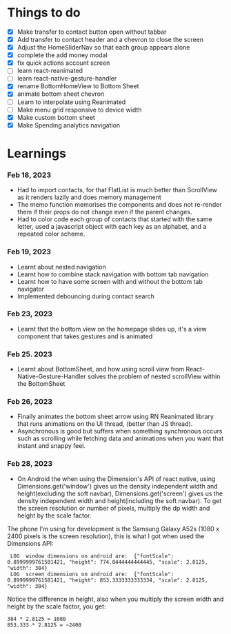 # Things to do

- [x] Make transfer to contact button open without tabbar
- [x] Add transfer to contact header and a chevron to close the screen
- [x] Adjust the HomeSliderNav so that each group appears alone
- [x] complete the add money modal
- [x] fix quick actions account screen
- [ ] learn react-reanimated
- [ ] learn react-native-gesture-handler
- [x] rename BottomHomeView to Bottom Sheet
- [x] animate bottom sheet chevron
- [ ] Learn to interpolate using Reanimated
- [ ] Make menu grid responsive to device width
- [x] Make custom bottom sheet
- [x] Make Spending analytics navigation

# Learnings

### Feb 18, 2023

- Had to import contacts, for that FlatList is much better than ScrollView as it renders lazily and does memory management
- The memo function memorises the components and does not re-render them if their props do not change even if the parent changes.
- Had to color code each group of contacts that started with the same letter, used a javascript object with each key as an alphabet, and a repeated color scheme.

### Feb 19, 2023

- Learnt about nested navigation
- Learnt how to combine stack navigation with bottom tab navigation
- Learnt how to have some screen with and without the bottom tab navigator
- Implemented debouncing during contact search

### Feb 23, 2023

- Learnt that the bottom view on the homepage slides up, it's a view component that takes gestures and is animated

### Feb 25. 2023

- Learnt about BottomSheet, and how using scroll view from React-Native-Gesture-Handler solves the problem of nested scrollView within the BottomSheet

### Feb 26, 2023

- Finally animates the bottom sheet arrow using RN Reanimated library that runs animations on the UI thread, (better than JS thread).
- Asynchronous is good but suffers when something synchronous occurs such as scrolling while fetching data and animations when you want that instant and snappy feel.

### Feb 28, 2023

- On Android the when using the Dimension's API of react native, using Dimensions.get('window') gives us the density independent width and height(excluding the soft navbar), Dimensions.get('screen') gives us the density independent width and height(including the soft navbar). To get the screen resolution or number of pixels, multiply the dp width and height by the scale factor.

The phone I'm using for development is the Samsung Galaxy A52s (1080 x 2400 pixels is the screen resolution),
this is what I got when used the Dimensions API:

```
 LOG  window dimensions on android are:  {"fontScale": 0.8999999761581421, "height": 774.0444444444445, "scale": 2.8125, "width": 384}
 LOG  screen dimensions on android are:  {"fontScale": 0.8999999761581421, "height": 853.3333333333334, "scale": 2.8125, "width": 384}
```

Notice the difference in height, also when you multiply the screen width and height by the scale factor, you get:

```
384 * 2.8125 = 1080
853.333 * 2.8125 = ~2400
```
